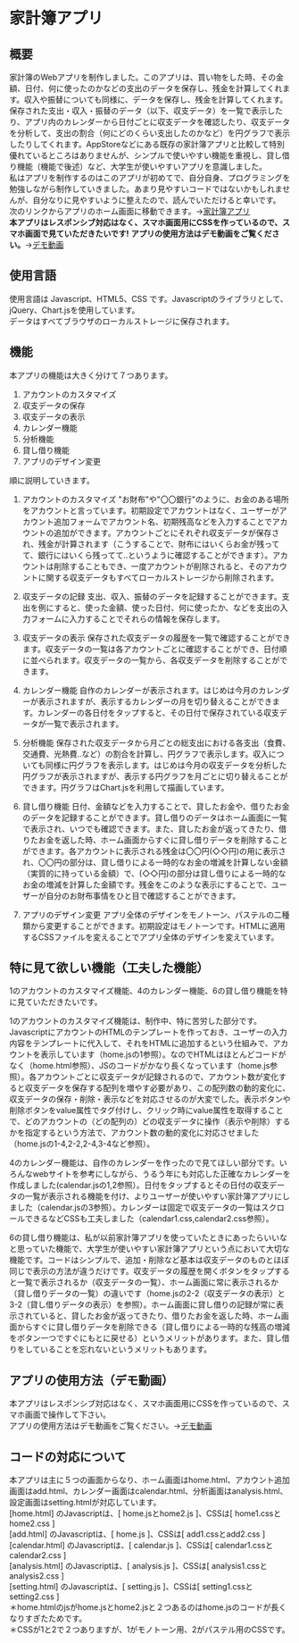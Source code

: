 # 家計簿アプリ

## 概要
家計簿のWebアプリを制作しました。このアプリは、買い物をした時、その金額、日付、何に使ったのかなどの支出のデータを保存し、残金を計算してくれます。収入や振替についても同様に、データを保存し、残金を計算してくれます。保存された支出・収入・振替のデータ（以下、収支データ）を一覧で表示したり、アプリ内のカレンダーから日付ごとに収支データを確認したり、収支データを分析して、支出の割合（何にどのくらい支出したのかなど）を円グラフで表示したりしてくれます。AppStoreなどにある既存の家計簿アプリと比較して特別優れているところはありませんが、シンプルで使いやすい機能を重視し、貸し借り機能（機能で後述）など、大学生が使いやすいアプリを意識しました。  
私はアプリを制作するのはこのアプリが初めてで、自分自身、プログラミングを勉強しながら制作していきました。あまり見やすいコードではないかもしれませんが、自分なりに見やすいように整えたので、読んでいただけると幸いです。  
次のリンクからアプリのホーム画面に移動できます。→[家計簿アプリ](https://staba-tatsujin.ssl-lolipop.jp/kakeibo/home.html)  
**本アプリはレスポンシブ対応はなく、スマホ画面用にCSSを作っているので、スマホ画面で見ていただきたいです!**
**アプリの使用方法はデモ動画をご覧ください。**→[デモ動画](https://youtu.be/GnH3DIdn9L4) 

## 使用言語
使用言語は Javascript、HTML5、CSS です。Javascriptのライブラリとして、jQuery、Chart.jsを使用しています。  
データはすべてブラウザのローカルストレージに保存されます。

## 機能
本アプリの機能は大きく分けて７つあります。  
1. アカウントのカスタマイズ
2. 収支データの保存
3. 収支データの表示
4. カレンダー機能
5. 分析機能
6. 貸し借り機能
7. アプリのデザイン変更
  
順に説明していきます。  
1. アカウントのカスタマイズ
"お財布"や"〇〇銀行"のように、お金のある場所をアカウントと言っています。初期設定でアカウントはなく、ユーザーがアカウント追加フォームでアカウント名、初期残高などを入力することでアカウントの追加ができます。アカウントごとにそれぞれ収支データが保存され、残金が計算されます（こうすることで、財布にはいくらお金が残ってて、銀行にはいくら残ってて..というように確認することができます）。アカウントは削除することもでき、一度アカウントが削除されると、そのアカウントに関する収支データもすべてローカルストレージから削除されます。

2. 収支データの記録
支出、収入、振替のデータを記録することができます。支出を例にすると、使った金額、使った日付、何に使ったか、などを支出の入力フォームに入力することでそれらの情報を保存します。

3. 収支データの表示
保存された収支データの履歴を一覧で確認することができます。収支データの一覧は各アカウントごとに確認することができ、日付順に並べられます。収支データの一覧から、各収支データを削除することができます。

4. カレンダー機能
自作のカレンダーが表示されます。はじめは今月のカレンダーが表示されますが、表示するカレンダーの月を切り替えることができます。カレンダーの各日付をタップすると、その日付で保存されている収支データが一覧で表示されます。

5. 分析機能
保存された収支データから月ごとの総支出における各支出（食費、交通費、光熱費..など）の割合を計算し、円グラフで表示します。収入についても同様に円グラフを表示します。はじめは今月の収支データを分析した円グラフが表示されますが、表示する円グラフを月ごとに切り替えることができます。円グラフはChart.jsを利用して描画しています。

6. 貸し借り機能
日付、金額などを入力することで、貸したお金や、借りたお金のデータを記録することができます。貸し借りのデータはホーム画面に一覧で表示され、いつでも確認できます。また、貸したお金が返ってきたり、借りたお金を返した時、ホーム画面からすぐに貸し借りデータを削除することができます。各アカウントに表示される残金は〇〇円(◇◇円)の用に表示され、〇〇円の部分は、貸し借りによる一時的なお金の増減を計算しない金額（実質的に持っている金額）で、(◇◇円)の部分は貸し借りによる一時的なお金の増減を計算した金額です。残金をこのような表示にすることで、ユーザーが自分のお財布事情をひと目で確認することができます。

7. アプリのデザイン変更
アプリ全体のデザインをモノトーン、パステルの二種類から変更することができます。初期設定はモノトーンです。HTMLに適用するCSSファイルを変えることでアプリ全体のデザインを変えています。

## 特に見て欲しい機能（工夫した機能）
1のアカウントのカスタマイズ機能、4のカレンダー機能、6の貸し借り機能を特に見ていただきたいです。  

1のアカウントのカスタマイズ機能は、制作中、特に苦労した部分です。JavascriptにアカウントのHTMLのテンプレートを作っておき、ユーザーの入力内容をテンプレートに代入して、それをHTMLに追加するという仕組みで、アカウントを表示しています（home.jsの1参照）。なのでHTMLはほとんどコードがなく（home.html参照）、JSのコードがかなり長くなっています（home.js参照）。各アカウントごとに収支データが記録されるので、アカウント数が変化すると収支データを保存する配列を増やす必要があり、この配列数の動的変化に、収支データの保存・削除・表示などを対応させるのが大変でした。表示ボタンや削除ボタンをvalue属性でタグ付けし、クリック時にvalue属性を取得することで、どのアカウントの（どの配列の）どの収支データに操作（表示や削除）するかを指定するという方法で、アカウント数の動的変化に対応させました（home.jsの1-4,2-2,2-4,3-4など参照）。   
  
4のカレンダー機能は、自作のカレンダーを作ったので見てほしい部分です。いろんなwebサイトを参考にしながら、うるう年にも対応した正確なカレンダーを作成しました(calendar.jsの1,2参照）。日付をタップするとその日付の収支データの一覧が表示される機能を付け、よりユーザーが使いやすい家計簿アプリにしました（calendar.jsの3参照）。カレンダーは固定で収支データの一覧はスクロールできるなどCSSも工夫しました（calendar1.css,calendar2.css参照）。  
  
6の貸し借り機能は、私が以前家計簿アプリを使っていたときにあったらいいなと思っていた機能で、大学生が使いやすい家計簿アプリという点において大切な機能です。コードはシンプルで、追加・削除など基本は収支データのものとほぼ同じで表示の方法が違うだけです。収支データの履歴を開くボタンをタップすると一覧で表示されるか（収支データの一覧）、ホーム画面に常に表示されるか（貸し借りデータの一覧）の違いです（home.jsの2-2（収支データの表示）と3-2（貸し借りデータの表示）を参照）。ホーム画面に貸し借りの記録が常に表示されていると、貸したお金が返ってきたり、借りたお金を返した時、ホーム画面からすぐに貸し借りデータを削除できる（貸し借りによる一時的な残高の増減をボタン一つですぐにもとに戻せる）というメリットがあります。また、貸し借りをしていることを忘れないというメリットもあります。   

## アプリの使用方法（デモ動画）
本アプリはレスポンシブ対応はなく、スマホ画面用にCSSを作っているので、スマホ画面で操作して下さい。  
アプリの使用方法はデモ動画をご覧ください。→[デモ動画](https://youtu.be/GnH3DIdn9L4) 

## コードの対応について
本アプリは主に５つの画面からなり、ホーム画面はhome.html、アカウント追加画面はadd.html、カレンダー画面はcalendar.html、分析画面はanalysis.html、設定画面はsetting.htmlが対応しています。  
[home.html] のJavascriptは、[ home.jsとhome2.js ]、CSSは[ home1.cssとhome2.css ]  
[add.html] のJavascriptは、[ home.js ]、CSSは[ add1.cssとadd2.css ]  
[calendar.html] のJavascriptは、[ calendar.js ]、CSSは[ calendar1.cssとcalendar2.css ]  
[analysis.html] のJavascriptは、[ analysis.js ]、CSSは[ analysis1.cssとanalysis2.css ]  
[setting.html] のJavascriptは、[ setting.js ]、CSSは[ setting1.cssとsetting2.css ]  
＊home.htmlのjsがhome.jsとhome2.jsと２つあるのはhome.jsのコードが長くなりすぎたためです。  
＊CSSが1と2で２つありますが、1がモノトーン用、2がパステル用のCSSです。  
